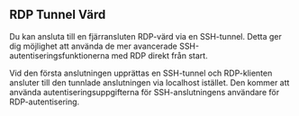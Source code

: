 ## RDP Tunnel Värd

Du kan ansluta till en fjärransluten RDP-värd via en SSH-tunnel. Detta ger dig möjlighet att använda de mer avancerade SSH-autentiseringsfunktionerna med RDP direkt från start.

Vid den första anslutningen upprättas en SSH-tunnel och RDP-klienten ansluter till den tunnlade anslutningen via localhost istället. Den kommer att använda autentiseringsuppgifterna för SSH-anslutningens användare för RDP-autentisering.